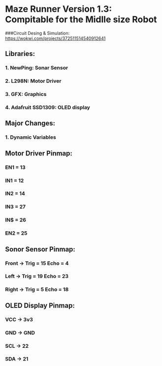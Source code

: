 # Maze Runner Version 1.3: Compitable for the Midlle size Robot
###Circuit Desing & Simulation: https://wokwi.com/projects/372511514540912641

## Libraries:
### 1. NewPing: Sonar Sensor
### 2. L298N: Motor Driver
### 3. GFX: Graphics
### 4. Adafruit SSD1309: OLED display

## Major Changes:
### 1. Dynamic Variables

## Motor Driver Pinmap:
### EN1 = 13
### IN1 = 12
### IN2 = 14
### IN3 = 27
### IN$ = 26
### EN2 = 25

## Sonor Sensor Pinmap:
### Front -> Trig = 15 Echo = 4
### Left -> Trig = 19 Echo = 23
### Right -> Trig = 5 Echo = 18


## OLED Display Pinmap:
### VCC -> 3v3
### GND -> GND
### SCL -> 22
### SDA -> 21




